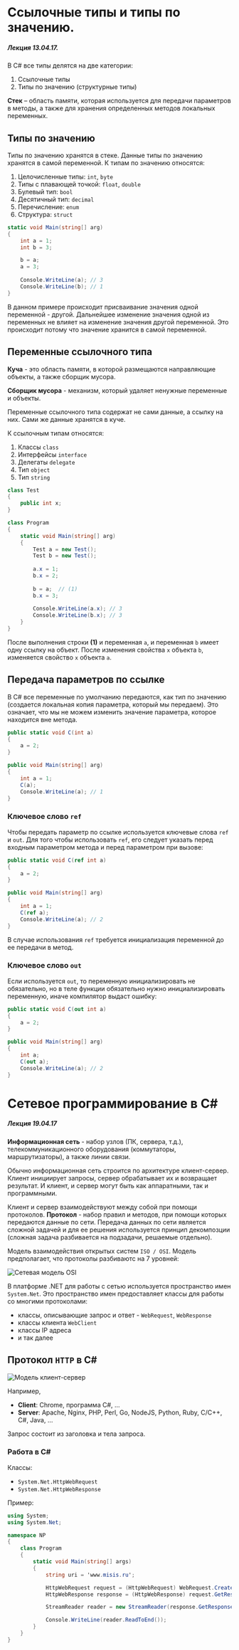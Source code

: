 # Ссылочные типы и типы по значению.
##### Лекция 13.04.17.

В C# все типы делятся на две категории:

1) Ссылочные типы
2) Типы по значению (структурные типы)

__Стек__ – область памяти, которая используется для передачи параметров в методы, а также для хранения определенных методов локальных переменных.

## Типы по значению

Типы по значению хранятся в стеке. Данные типы по значению хранятся в самой переменной. К типам по значению относятся:

1) Целочисленные типы: `int`, `byte`
2) Типы с плавающей точкой: `float`, `double`
3) Булевый тип: `bool`
4) Десятичный тип: `decimal`
5) Перечисление: `enum`
6) Структура: `struct`

```csharp
static void Main(string[] arg)
{
	int a = 1;
	int b = 3;

	b = a;
	a = 3;
  
	Console.WriteLine(a); // 3
  	Console.WriteLine(b); // 1
}
```

В данном примере происходит присваивание значения одной переменной - другой. Дальнейшее изменение значения одной из переменных не влияет на изменение значения другой переменной. Это происходит потому что значение хранится в самой переменной.

## Переменные ссылочного типа

__Куча__ - это область памяти, в которой размещаются направляющие объекты, а также сборщик мусора.

__Сборщик мусора__ - механизм, который удаляет ненужные переменные и объекты.

Переменные ссылочного типа содержат не сами данные, а ссылку на них. Сами же данные хранятся в куче.

К ссылочным типам относятся:

1) Классы `class`
2) Интерфейсы `interface`
3) Делегаты `delegate`
4) Тип `object`
5) Тип `string`

```csharp
class Test
{
	public int x;
}

class Program
{
	static void Main(string[] arg)
    {
    	Test a = new Test();
        Test b = new Test();
        
        a.x = 1;
        b.x = 2;
        
        b = a;  // (1)
        b.x = 3;
        
        Console.WriteLine(a.x); // 3
        Console.WriteLine(b.x); // 3
    }
}
```

После выполнения строки __(1)__ и переменная `a`, и переменная `b` имеет одну ссылку на объект. После изменения свойства `x` объекта `b`, изменяется свойство `x` объекта `a`.

## Передача параметров по ссылке

В С# все переменные по умолчанию передаются, как тип по значению (создается локальная копия параметра, который мы передаем). Это означает, что мы не можем изменить значение параметра, которое находится вне метода.

```csharp
public static void C(int a)
{
	a = 2;
}

public void Main(string[] arg)
{
	int a = 1;
    C(a);
    Console.WriteLine(a); // 1
}
```

### Ключевое слово `ref`

Чтобы передать параметр по ссылке используется ключевые слова `ref` и `out`. Для того чтобы использовать `ref`, его следует указать перед входным параметром метода и перед параметром при вызове:

```csharp
public static void C(ref int a)
{
	a = 2;
}

public void Main(string[] arg)
{
	int a = 1;
    C(ref a);
    Console.WriteLine(a); // 2
}
```

В случае использования `ref` требуется инициализация переменной до ее передачи в метод.

### Ключевое слово `out`

Если используется `out`, то переменную инициализировать не обязательно, но в теле функции обязательно нужно инициализировать переменную, иначе компилятор выдаст ошибку:

```csharp
public static void C(out int a)
{
	a = 2;
}

public void Main(string[] arg)
{
	int a;
    C(out a);
    Console.WriteLine(a); // 2
}
```

# Сетевое программирование в C#
##### Лекция 19.04.17

__Информационная сеть__ - набор узлов (ПК, сервера, т.д.), телекоммуникационного оборудования (коммутаторы, маршрутизаторы), а также линии связи.

Обычно информационная сеть строится по архитектуре клиент-сервер. Клиент инициирует запросы, сервер обрабатывает их и возвращает результат. И клиент, и сервер могут быть как аппаратными, так и программными.

Клиент и сервер взаимодействуют между собой при помощи протоколов. __Протокол__ - набор правил и методов, при помощи которых передаются данные по сети. Передача данных по сети является сложной задачей и для ее решения используется принцип декомпозции (сложная задача разбивается на подзадачи, решаемые отдельно).

Модель взаимодействия открытых систем `ISO / OSI`. Модель предполагает, что протоколы разбиваютс на 7 уровней:

![Сетевая модель OSI](http://www.doctorrouter.ru/wp-content/uploads/2014/04/86ea4e.png)

В платформе .NET для работы с сетью используется пространство имен `System.Net`. Это пространство имен предоставляет классы для работы со многими протоколами:

- классы, описывающие запрос и ответ - `WebRequest`, `WebResponse`
- классы клиента `WebClient`
- классы IP адреса
- и так далее

## Протокол `HTTP` в  С#

![Модель клиент-сервер](https://ci.inria.fr/pharo-contribution/job/EnterprisePharoBook/lastSuccessfulBuild/artifact/book-result/Zinc-HTTP-Client/figures/clientServer.png)

Например,

- __Client__: Chrome, программа C#, ...
- __Server__: Apache, Nginx, PHP, Perl, Go, NodeJS, Python, Ruby, C/C++, C#, Java, ...

Запрос состоит из заголовка и тела запроса.

### Работа в C#

Классы:

- `System.Net.HttpWebRequest`
- `System.Net.HttpWebResponse`

Пример:

```csharp
using System;
using System.Net;

namespace NP
{
	class Program
    {
    	static void Main(string[] args)
        {
            string uri = 'www.misis.ru';

            HttpWebRequest request = (HttpWebRequest) WebRequest.Create(uri);
            HttpWebResponse response = (HttpWebResponse) request.GetResponse();

            StreamReader reader = new StreamReader(response.GetResponseStream(), Encoding.UTF8);

            Console.WriteLine(reader.ReadToEnd());
        }
    }
}
```
